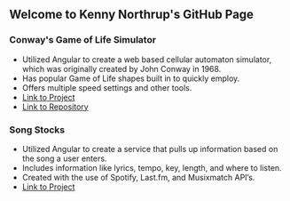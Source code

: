 ## Welcome to Kenny Northrup's GitHub Page

### Conway's Game of Life Simulator

- Utilized Angular to create a web based cellular automaton simulator, which was originally created by John Conway in 1968.
- Has popular Game of Life shapes built in to quickly employ.
- Offers multiple speed settings and other tools.
- [Link to Project](https://kenny-northrup.github.io/game-of-life)
- [Link to Repository](https://github.com/Kenny-Northrup/game-of-life)


### Song Stocks

-	Utilized Angular to create a service that pulls up information based on the song a user enters.
- Includes information like lyrics, tempo, key, length, and where to listen.
-	Created with the use of Spotify, Last.fm, and Musixmatch API’s.
- [Link to Project](https://kenny-northrup.github.io/song-stocks)
